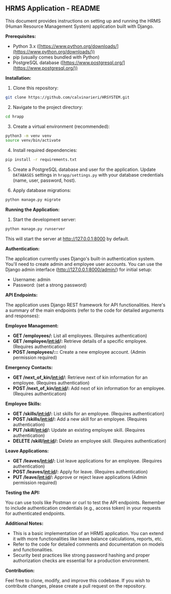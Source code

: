 ## HRMS Application - README

This document provides instructions on setting up and running the HRMS (Human Resource Management System) application built with Django.

**Prerequisites:**

* Python 3.x ([https://www.python.org/downloads/](https://www.python.org/downloads/))
* pip (usually comes bundled with Python)
* PostgreSQL database ([https://www.postgresql.org/](https://www.postgresql.org/))

**Installation:**

1. Clone this repository:

```bash
git clone https://github.com/calvinarieri/HRSYSTEM.git
```

2. Navigate to the project directory:

```bash
cd hrapp
```

3. Create a virtual environment (recommended):

```bash
python3 -m venv venv
source venv/bin/activate
```

4. Install required dependencies:

```bash
pip install -r requirements.txt
```

5. Create a PostgreSQL database and user for the application. Update `DATABASES` settings in `hrapp/settings.py` with your database credentials (name, user, password, host).

6. Apply database migrations:

```bash
python manage.py migrate
```

**Running the Application:**

1. Start the development server:

```bash
python manage.py runserver
```

This will start the server at http://127.0.0.1:8000 by default.

**Authentication:**

The application currently uses Django's built-in authentication system. You'll need to create admin and employee user accounts. You can use the Django admin interface (http://127.0.0.1:8000/admin/) for initial setup:

* Username: admin
* Password: (set a strong password)

**API Endpoints:**

The application uses Django REST framework for API functionalities. Here's a summary of the main endpoints (refer to the code for detailed arguments and responses):

**Employee Management:**

* **GET /employees/:** List all employees. (Requires authentication)
* **GET /employee/<int:id>/:** Retrieve details of a specific employee. (Requires authentication)
* **POST /employees/:::** Create a new employee account. (Admin permission required)

**Emergency Contacts:**

* **GET /next_of_kin/<int:id>/:** Retrieve next of kin information for an employee. (Requires authentication)
* **POST /next_of_kin/<int:id>/:** Add next of kin information for an employee. (Requires authentication)

**Employee Skills:**

* **GET /skills/<int:id>/:** List skills for an employee. (Requires authentication)
* **POST /skills/<int:id>/:** Add a new skill for an employee. (Requires authentication)
* **PUT /skill/<int:id>/:** Update an existing employee skill. (Requires authentication)
* **DELETE /skill/<int:id>/:** Delete an employee skill. (Requires authentication)

**Leave Applications:**

* **GET /leaves/<int:id>/:** List leave applications for an employee. (Requires authentication)
* **POST /leaves/<int:id>/:** Apply for leave. (Requires authentication)
* **PUT /leave/<int:id>/:** Approve or reject leave applications (Admin permission required)

**Testing the API:**

You can use tools like Postman or curl to test the API endpoints. Remember to include authentication credentials (e.g., access token) in your requests for authenticated endpoints.

**Additional Notes:**

* This is a basic implementation of an HRMS application. You can extend it with more functionalities like leave balance calculations, reports, etc.
* Refer to the code for detailed comments and documentation on models and functionalities.
* Security best practices like strong password hashing and proper authorization checks are essential for a production environment.

**Contribution:**

Feel free to clone, modify, and improve this codebase. If you wish to contribute changes, please create a pull request on the repository.
